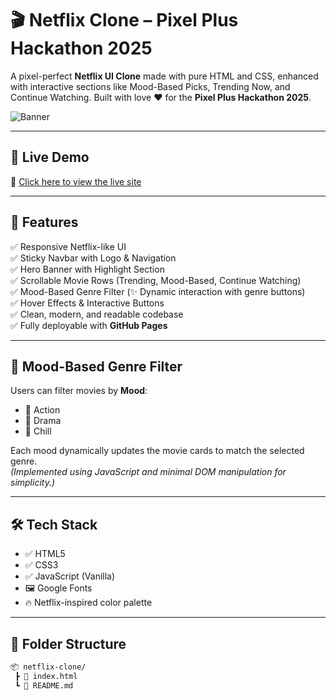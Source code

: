 # 🎬 Netflix Clone – Pixel Plus Hackathon 2025

A pixel-perfect **Netflix UI Clone** made with pure HTML and CSS, enhanced with interactive sections like Mood-Based Picks, Trending Now, and Continue Watching. Built with love ❤️ for the **Pixel Plus Hackathon 2025**.

![Banner]([https://i.imgur.com/ChzOe8k.png](https://madhyamamonline.com/h-upload/2023/08/24/2053471-netflix.jpg))

---

## 📸 Live Demo

🚀 [Click here to view the live site](https://abdullahb07.github.io/netflix-clone)

---

## 🧠 Features

✅ Responsive Netflix-like UI  
✅ Sticky Navbar with Logo & Navigation  
✅ Hero Banner with Highlight Section  
✅ Scrollable Movie Rows (Trending, Mood-Based, Continue Watching)  
✅ Mood-Based Genre Filter (✨ Dynamic interaction with genre buttons)  
✅ Hover Effects & Interactive Buttons  
✅ Clean, modern, and readable codebase  
✅ Fully deployable with **GitHub Pages**

---

## 🎯 Mood-Based Genre Filter

Users can filter movies by **Mood**:
- 🎥 Action
- 🧠 Drama
- 🍿 Chill

Each mood dynamically updates the movie cards to match the selected genre.  
*(Implemented using JavaScript and minimal DOM manipulation for simplicity.)*

---

## 🛠️ Tech Stack

- ✅ HTML5
- ✅ CSS3
- ✅ JavaScript (Vanilla)
- 🖼️ Google Fonts
- 🔥 Netflix-inspired color palette

---

## 📂 Folder Structure

```bash
📦 netflix-clone/
 ┣ 📄 index.html
 ┗ 📄 README.md
